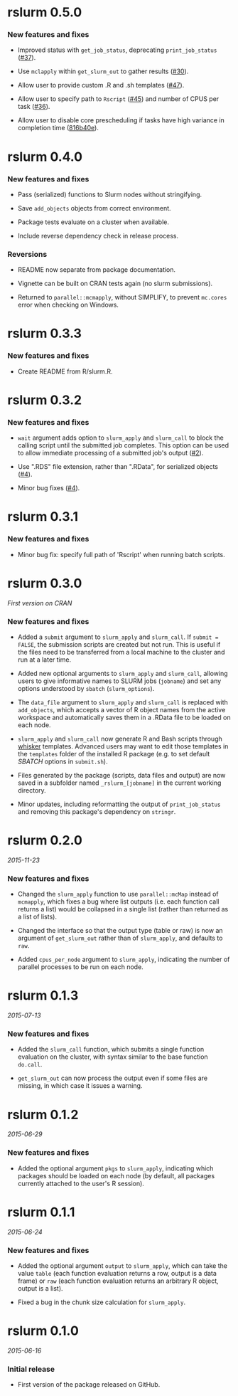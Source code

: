 # rslurm 0.5.0

### New features and fixes

* Improved status with `get_job_status`, deprecating `print_job_status` 
([#37](https://github.com/sesync-ci/rslurm/pull/37)).

* Use `mclapply` within `get_slurm_out` to gather results 
([#30](https://github.com/sesync-ci/rslurm/pull/30)).

* Allow user to provide custom .R and .sh templates 
([#47](https://github.com/sesync-ci/rslurm/pull/47)).

* Allow user to specify path to `Rscript` ([#45](https://github.com/sesync-ci/rslurm/pull/45)) 
and number of CPUS per task ([#36](https://github.com/sesync-ci/rslurm/pull/36)).

* Allow user to disable core prescheduling if tasks have high variance in 
completion time ([816b40e](https://github.com/SESYNC-ci/rslurm/commit/816b40e)).


# rslurm 0.4.0

### New features and fixes

* Pass (serialized) functions to Slurm nodes without stringifying.

* Save `add_objects` objects from correct environment.

* Package tests evaluate on a cluster when available.

* Include reverse dependency check in release process.

### Reversions

* README now separate from package documentation.

* Vignette can be built on CRAN tests again (no slurm submissions).

* Returned to `parallel::mcmapply`, without SIMPLIFY, to prevent
`mc.cores` error when checking on Windows.

# rslurm 0.3.3

### New features and fixes

* Create README from R/slurm.R.

# rslurm 0.3.2

### New features and fixes

* `wait` argument adds option to `slurm_apply` and `slurm_call` to
block the calling script until the submitted job completes. This
option can be used to allow immediate processing of a submitted
job's output ([#2](https://github.com/sesync-ci/rslurm/pull/2)).

* Use ".RDS" file extension, rather than ".RData", for
serialized objects ([#4](https://github.com/sesync-ci/rslurm/pull/4)).

* Minor bug fixes ([#4](https://github.com/sesync-ci/rslurm/pull/4)).


# rslurm 0.3.1

### New features and fixes

* Minor bug fix: specify full path of 'Rscript' when running batch scripts.


# rslurm 0.3.0

*First version on CRAN*

### New features and fixes

* Added a `submit` argument to `slurm_apply` and `slurm_call`. If `submit = FALSE`,
the submission scripts are created but not run. This is useful if the files need
to be transferred from a local machine to the cluster and run at a later time.

* Added new optional arguments to `slurm_apply` and `slurm_call`, allowing users to give
informative names to SLURM jobs (`jobname`) and set any options understood by
`sbatch` (`slurm_options`).

* The `data_file` argument to `slurm_apply` and `slurm_call` is replaced with 
`add_objects`, which accepts a vector of R object names from the active workspace
and automatically saves them in a .RData file to be loaded on each node.

* `slurm_apply` and `slurm_call` now generate R and Bash scripts through
[whisker](https://github.com/edwindj/whisker) templates. Advanced users may want
to edit those templates in the `templates` folder of the installed R package 
(e.g. to set default *SBATCH* options in `submit.sh`).

* Files generated by the package (scripts, data files and output) are now saved
in a subfolder named `_rslurm_[jobname]` in the current working directory.

* Minor updates, including reformatting the output of `print_job_status` and
removing this package's dependency on `stringr`.


# rslurm 0.2.0

*2015-11-23*

### New features and fixes

* Changed the `slurm_apply` function to use `parallel::mcMap` instead of `mcmapply`, 
which fixes a bug where list outputs (i.e. each function call returns a list) 
would be collapsed in a single list (rather than returned as a list of lists).

* Changed the interface so that the output type (table or raw) is now an argument
of `get_slurm_out` rather than of `slurm_apply`, and defaults to `raw`.

* Added `cpus_per_node` argument to `slurm_apply`, indicating the number of 
parallel processes to be run on each node.


# rslurm 0.1.3

*2015-07-13*

### New features and fixes

* Added the `slurm_call` function, which submits a single function evaluation
on the cluster, with syntax similar to the base function `do.call`.

* `get_slurm_out` can now process the output even if some files are missing,
in which case it issues a warning.


# rslurm 0.1.2

*2015-06-29*

### New features and fixes

* Added the optional argument `pkgs` to `slurm_apply`, indicating which packages
should be loaded on each node (by default, all packages currently attached to
the user's R session).


# rslurm 0.1.1

*2015-06-24*

### New features and fixes

* Added the optional argument `output` to `slurm_apply`, which can take the 
value `table` (each function evaluation returns a row, output is a data frame) or
`raw` (each function evaluation returns an arbitrary R object, output is a list).

* Fixed a bug in the chunk size calculation for `slurm_apply`. 


# rslurm 0.1.0

*2015-06-16*

### Initial release

* First version of the package released on GitHub.
